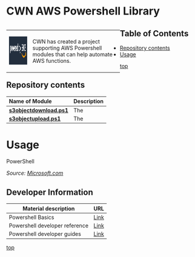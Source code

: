 # <a name="top">CWN AWS Powershell Library</a> 

<table style="width: 300px; float: left;" border="0" cellspacing="0">
<tbody>
  <tr>
    <td>
      <p align="Left"> <img src="./images/poweredby.png" width="195" height="75"> </p></td>
    <td>CWN has created a project supporting AWS Powershell modules that can help automate AWS functions.</td>
 </tr>
</tbody>
</table>

## Table of Contents

- [Repository contents](#repository-contents)
- [Usage](#usage)


[top](#top)

## Repository contents

| Name of Module | Description | 
| :------------- | :----------- | 
| [**s3objectdownload.ps1**](https://github.com/cwnit/toolkits/blob/master/collections/powershell/aws/s3objectdownload.ps1) | The  |
| [**s3objectupload.ps1**](https://github.com/cwnit/toolkits/blob/master/collections/powershell/aws/s3objectupload.ps1) | The  |

# Usage
PowerShell 

*Source:  [Microsoft.com](https://docs.microsoft.com/en-us/powershell/scripting/overview?view=powershell-7.2)*

## Developer Information ##
| Material description | URL |
| ---------- | ------------ |
| Powershell Basics | [Link](https://docs.microsoft.com/en-us/learn/modules/introduction-to-powershell/) |
| Powershell developer reference | [Link](https://devblogs.microsoft.com/scripting/table-of-basic-powershell-commands/) |
| Powershell developer guides | [Link](https://docs.microsoft.com/en-us/powershell/scripting/developer/prog-guide/windows-powershell-programmer-s-guide?view=powershell-7.2) |



[top](#top)
